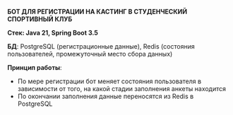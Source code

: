 **БОТ ДЛЯ РЕГИСТРАЦИИ НА КАСТИНГ В СТУДЕНЧЕСКИЙ СПОРТИВНЫЙ КЛУБ**

**Стек: Java 21, Spring Boot 3.5**

**БД**: PostgreSQL (регистрационные данные), Redis (состояния пользователей, промежуточный место сбора данных)



**Принцип работы**:

- По мере регистрации бот меняет состояния пользователя в зависимости от того, на какой стадии заполнения анкеты находится
- По окончании заполнения данные переносятся из Redis в PostgreSQL
